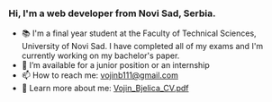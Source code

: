 ### Hi, I'm a web developer from Novi Sad, Serbia.

- :books: I'm a final year student at the Faculty of Technical Sciences, University of Novi Sad. I have completed all of my exams and I'm currently working on my bachelor's paper.
- 🌱 I’m available for a junior position or an internship
- 📫 How to reach me: vojinb111@gmail.com
- :page_facing_up: Learn more about me: [Vojin_Bjelica_CV.pdf](https://github.com/VojinBjelica/VojinBjelica/files/12750651/Vojin_Bjelica_CV.pdf)




<!--
**VojinBjelica/VojinBjelica** is a ✨ _special_ ✨ repository because its `README.md` (this file) appears on your GitHub profile.

Here are some ideas to get you started:

- 🔭 I’m currently working on ...
- 🌱 I’m currently learning ...
- 👯 I’m looking to collaborate on ...
- 🤔 I’m looking for help with ...
- 💬 Ask me about ...
- 📫 How to reach me: ...
- 😄 Pronouns: ...
- ⚡ Fun fact: ...
-->
